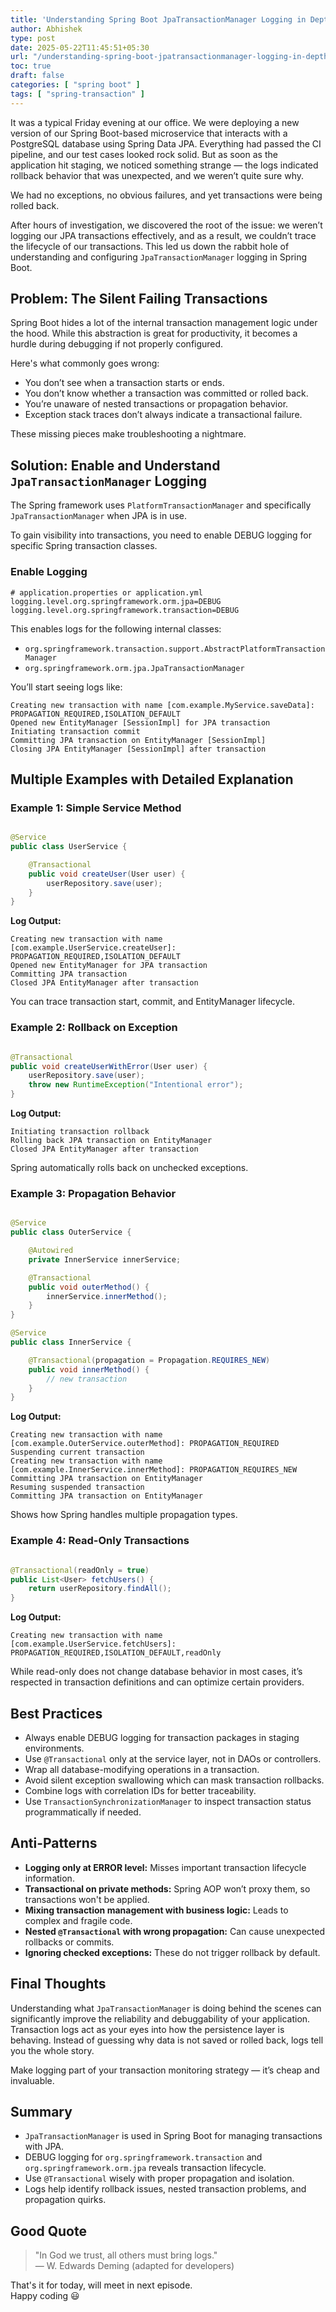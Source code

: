 ```yaml
---
title: 'Understanding Spring Boot JpaTransactionManager Logging in Depth'
author: Abhishek
type: post
date: 2025-05-22T11:45:51+05:30
url: "/understanding-spring-boot-jpatransactionmanager-logging-in-depth/"
toc: true
draft: false
categories: [ "spring boot" ]
tags: [ "spring-transaction" ]
---
```


It was a typical Friday evening at our office. We were deploying a new version of our Spring Boot-based microservice
that interacts with a PostgreSQL database using Spring Data JPA. Everything had passed the CI pipeline, and our test
cases looked rock solid. But as soon as the application hit staging, we noticed something strange — the logs indicated
rollback behavior that was unexpected, and we weren’t quite sure why.

We had no exceptions, no obvious failures, and yet transactions were being rolled back.

After hours of investigation, we discovered the root of the issue: we weren’t logging our JPA transactions effectively,
and as a result, we couldn’t trace the lifecycle of our transactions. This led us down the rabbit hole of understanding
and configuring `JpaTransactionManager` logging in Spring Boot.

## Problem: The Silent Failing Transactions

Spring Boot hides a lot of the internal transaction management logic under the hood. While this abstraction is great for
productivity, it becomes a hurdle during debugging if not properly configured.

Here's what commonly goes wrong:

* You don’t see when a transaction starts or ends.
* You don’t know whether a transaction was committed or rolled back.
* You’re unaware of nested transactions or propagation behavior.
* Exception stack traces don’t always indicate a transactional failure.

These missing pieces make troubleshooting a nightmare.

## Solution: Enable and Understand `JpaTransactionManager` Logging

The Spring framework uses `PlatformTransactionManager` and specifically `JpaTransactionManager` when JPA is in use.

To gain visibility into transactions, you need to enable DEBUG logging for specific Spring transaction classes.

### Enable Logging

```properties
# application.properties or application.yml
logging.level.org.springframework.orm.jpa=DEBUG
logging.level.org.springframework.transaction=DEBUG
```

This enables logs for the following internal classes:

* `org.springframework.transaction.support.AbstractPlatformTransactionManager`
* `org.springframework.orm.jpa.JpaTransactionManager`

You’ll start seeing logs like:

```shell
Creating new transaction with name [com.example.MyService.saveData]: PROPAGATION_REQUIRED,ISOLATION_DEFAULT
Opened new EntityManager [SessionImpl] for JPA transaction
Initiating transaction commit
Committing JPA transaction on EntityManager [SessionImpl]
Closing JPA EntityManager [SessionImpl] after transaction
```

## Multiple Examples with Detailed Explanation

### Example 1: Simple Service Method

```java

@Service
public class UserService {

    @Transactional
    public void createUser(User user) {
        userRepository.save(user);
    }
}
```

**Log Output:**

```shell
Creating new transaction with name [com.example.UserService.createUser]: PROPAGATION_REQUIRED,ISOLATION_DEFAULT
Opened new EntityManager for JPA transaction
Committing JPA transaction
Closed JPA EntityManager after transaction
```

You can trace transaction start, commit, and EntityManager lifecycle.

### Example 2: Rollback on Exception

```java

@Transactional
public void createUserWithError(User user) {
    userRepository.save(user);
    throw new RuntimeException("Intentional error");
}
```

**Log Output:**

```shell
Initiating transaction rollback
Rolling back JPA transaction on EntityManager
Closed JPA EntityManager after transaction
```

Spring automatically rolls back on unchecked exceptions.

### Example 3: Propagation Behavior

```java

@Service
public class OuterService {

    @Autowired
    private InnerService innerService;

    @Transactional
    public void outerMethod() {
        innerService.innerMethod();
    }
}

@Service
public class InnerService {

    @Transactional(propagation = Propagation.REQUIRES_NEW)
    public void innerMethod() {
        // new transaction
    }
}
```

**Log Output:**

```shell
Creating new transaction with name [com.example.OuterService.outerMethod]: PROPAGATION_REQUIRED
Suspending current transaction
Creating new transaction with name [com.example.InnerService.innerMethod]: PROPAGATION_REQUIRES_NEW
Committing JPA transaction on EntityManager
Resuming suspended transaction
Committing JPA transaction on EntityManager
```

Shows how Spring handles multiple propagation types.

### Example 4: Read-Only Transactions

```java

@Transactional(readOnly = true)
public List<User> fetchUsers() {
    return userRepository.findAll();
}
```

**Log Output:**

```shell
Creating new transaction with name [com.example.UserService.fetchUsers]: PROPAGATION_REQUIRED,ISOLATION_DEFAULT,readOnly
```

While read-only does not change database behavior in most cases, it’s respected in transaction definitions and can
optimize certain providers.

## Best Practices

* Always enable DEBUG logging for transaction packages in staging environments.
* Use `@Transactional` only at the service layer, not in DAOs or controllers.
* Wrap all database-modifying operations in a transaction.
* Avoid silent exception swallowing which can mask transaction rollbacks.
* Combine logs with correlation IDs for better traceability.
* Use `TransactionSynchronizationManager` to inspect transaction status programmatically if needed.

## Anti-Patterns

* **Logging only at ERROR level:** Misses important transaction lifecycle information.
* **Transactional on private methods:** Spring AOP won’t proxy them, so transactions won't be applied.
* **Mixing transaction management with business logic:** Leads to complex and fragile code.
* **Nested `@Transactional` with wrong propagation:** Can cause unexpected rollbacks or commits.
* **Ignoring checked exceptions:** These do not trigger rollback by default.

## Final Thoughts

Understanding what `JpaTransactionManager` is doing behind the scenes can significantly improve the reliability and
debuggability of your application. Transaction logs act as your eyes into how the persistence layer is behaving. Instead
of guessing why data is not saved or rolled back, logs tell you the whole story.

Make logging part of your transaction monitoring strategy — it’s cheap and invaluable.

## Summary

* `JpaTransactionManager` is used in Spring Boot for managing transactions with JPA.
* DEBUG logging for `org.springframework.transaction` and `org.springframework.orm.jpa` reveals transaction lifecycle.
* Use `@Transactional` wisely with proper propagation and isolation.
* Logs help identify rollback issues, nested transaction problems, and propagation quirks.

## Good Quote

> "In God we trust, all others must bring logs."   
> — W. Edwards Deming (adapted for developers)



That's it for today, will meet in next episode.  
Happy coding 😃
